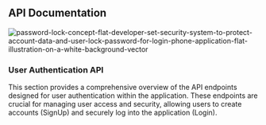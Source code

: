 ## API Documentation

![password-lock-concept-flat-developer-set-security-system-to-protect-account-data-and-user-lock-password-for-login-phone-application-flat-illustration-on-a-white-background-vector](https://github.com/user-attachments/assets/850d5688-46cd-4d69-a5db-f86f6a59a3c4)


### User Authentication API

This section provides a comprehensive overview of the API endpoints designed for user authentication within the application. These endpoints are crucial for managing user access and security, allowing users to create accounts (SignUp) and securely log into the application (Login).

